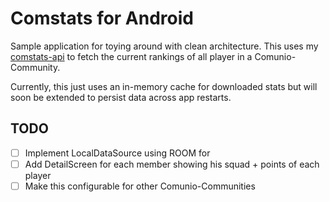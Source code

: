 # Comstats for Android

Sample application for toying around with clean architecture.
This uses my [comstats-api](https://comstats-api.pstens.now.sh) to fetch the current rankings of all player in a Comunio-Community.

Currently, this just uses an in-memory cache for downloaded stats but will soon be extended to persist data across app restarts.

## TODO
- [ ] Implement LocalDataSource using ROOM for
- [ ] Add DetailScreen for each member showing his squad + points of each player
- [ ] Make this configurable for other Comunio-Communities
